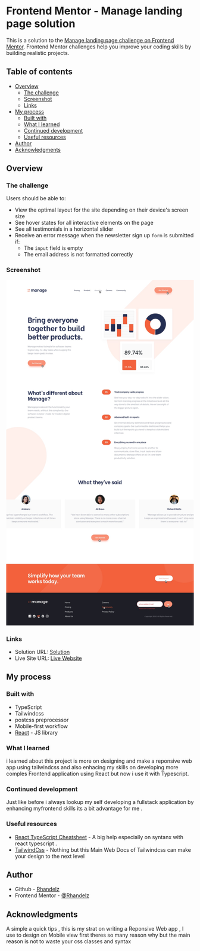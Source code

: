 # Frontend Mentor - Manage landing page solution

This is a solution to the [Manage landing page challenge on Frontend Mentor](https://www.frontendmentor.io/challenges/manage-landing-page-SLXqC6P5). Frontend Mentor challenges help you improve your coding skills by building realistic projects.

## Table of contents

- [Overview](#overview)
  - [The challenge](#the-challenge)
  - [Screenshot](#screenshot)
  - [Links](#links)
- [My process](#my-process)
  - [Built with](#built-with)
  - [What I learned](#what-i-learned)
  - [Continued development](#continued-development)
  - [Useful resources](#useful-resources)
- [Author](#author)
- [Acknowledgments](#acknowledgments)

## Overview

### The challenge

Users should be able to:

- View the optimal layout for the site depending on their device's screen size
- See hover states for all interactive elements on the page
- See all testimonials in a horizontal slider
- Receive an error message when the newsletter sign up `form` is submitted if:
  - The `input` field is empty
  - The email address is not formatted correctly

### Screenshot

![](./public/active-states.jpg)

### Links

- Solution URL: [Solution](https://github.com/Rhandelz/Manage-Landing-Page)
- Live Site URL: [Live Website](https://astonishing-swan-5ad1a3.netlify.app/)

## My process

### Built with

- TypeScript
- Tailwindcss
- postcss preprocessor
- Mobile-first workflow
- [React](https://reactjs.org/) - JS library

### What I learned

i learned about this project is more on designing and make a reponsive web app using tailwindcss and also enhacing my skills on developing more comples Frontend application using React but now i use it with Typescript.

### Continued development

Just like before i always lookup my self developing a fullstack application by enhancing myfrontend skills its a bit advantage for me .

### Useful resources

- [React TypeScript Cheatsheet](https://react-typescript-cheatsheet.netlify.app/) - A big help especially on syntanx with react typescript .
- [TailwindCss](https://tailwindcss.com/) - Nothing but this Main Web Docs of Tailwindcss can make your design to the next level

## Author

- Github - [Rhandelz](https://github.com/Rhandelz)
- Frontend Mentor - [@Rhandelz](https://www.frontendmentor.io/profile/Rhandelz)

## Acknowledgments

A simple a quick tips , this is my strat on writing a Reponsive Web app , I use to design on Mobile view first theres so many reason why but the main reason is not to waste your css classes and syntax
